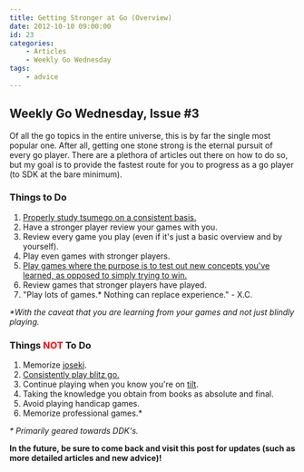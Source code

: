 ```yaml
---
title: Getting Stronger at Go (Overview)
date: 2012-10-10 09:00:00
id: 23
categories:
	- Articles
	- Weekly Go Wednesday
tags:
	- advice
---
```


## Weekly Go Wednesday, Issue #3

Of all the go topics in the entire universe, this is by far the single most popular one. After all, getting one stone strong is the eternal pursuit of every go player. There are a plethora of articles out there on how to do so, but my goal is to provide the fastest route for you to progress as a go player (to SDK at the bare minimum).

<!-- more -->

### Things to Do

1.  [Properly study tsumego on a consistent basis.](http://www.bengozen.com/how-to-study-tsumego/ "How to Study Tsumego")
2.  Have a stronger player review your games with you.
3.  Review every game you play (even if it's just a basic overview and by yourself).
4.  Play even games with stronger players.
5.  [Play games where the purpose is to test out new concepts you've learned, as opposed to simply trying to win.](http://www.bengozen.com/experimental-games/ "Experimental Games")
6.  Review games that stronger players have played.
7.  "Play lots of games.* Nothing can replace experience." - X.C.

_*With the caveat that you are learning from your games and not just blindly playing._

### Things <span style="color: #ff0000;">NOT</span> To Do
</span>

1.  Memorize [joseki](http://senseis.xmp.net/?Joseki).
2.  [Consistently play blitz go.](http://www.bengozen.com/blitz-go-to-play-or-not-to-play/ "Blitz Go: To Play or Not to Play?")
3.  Continue playing when you know you're on [tilt](http://en.wikipedia.org/wiki/Tilt_(poker)).
4.  Taking the knowledge you obtain from books as absolute and final.
5.  Avoid playing handicap games.
6.  Memorize professional games.*

_* Primarily geared towards DDK's._

**In the future, be sure to come back and visit this post for updates (such as more detailed articles and new advice)!**
